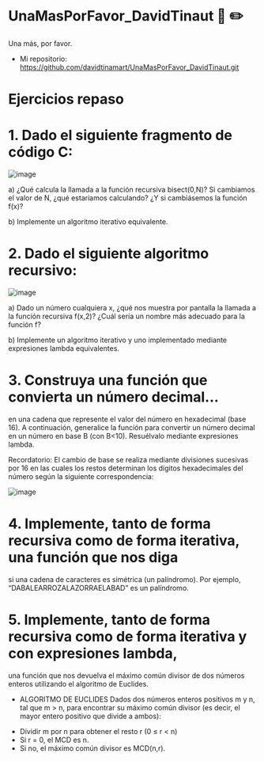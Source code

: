 # UnaMasPorFavor_DavidTinaut :page_with_curl: ✏️
Una más, por favor.

 * Mi repositorio: https://github.com/davidtinamart/UnaMasPorFavor_DavidTinaut.git
 
# Ejercicios repaso
# 1. Dado el siguiente fragmento de código C:
![image](https://user-images.githubusercontent.com/113375951/227747484-b75df89f-f977-4426-bc21-c55fb463ced8.png)


a) ¿Qué calcula la llamada a la función recursiva bisect(0,N)? Si cambiamos el
valor de N, ¿qué estaríamos calculando? ¿Y si cambiásemos la función f(x)?

b) Implemente un algoritmo iterativo equivalente.

 # 2. Dado el siguiente algoritmo recursivo:
 ![image](https://user-images.githubusercontent.com/113375951/227747512-f956ca50-5f9f-440e-843f-e82a9aaa4bbd.png)

 
a) Dado un número cualquiera x, ¿qué nos muestra por pantalla la llamada a la función
recursiva f(x,2)? ¿Cuál sería un nombre más adecuado para la función f?

b) Implemente un algoritmo iterativo y uno implementado mediante expresiones lambda
equivalentes.

# 3. Construya una función que convierta un número decimal...

en una cadena que represente el valor del número en hexadecimal (base 16). A continuación, generalice la función para
convertir un número decimal en un número en base B (con B<10). Resuélvalo mediante expresiones lambda.


Recordatorio: El cambio de base se realiza mediante divisiones sucesivas por 16
en las cuales los restos determinan los dígitos hexadecimales del número según
la siguiente correspondencia:

![image](https://user-images.githubusercontent.com/113375951/227747646-74f05cec-d513-45f5-a2b8-c53da7cbe41c.png)


# 4. Implemente, tanto de forma recursiva como de forma iterativa, una función que nos diga
si una cadena de caracteres es simétrica (un palíndromo). Por ejemplo,
“DABALEARROZALAZORRAELABAD” es un palíndromo.

# 5. Implemente, tanto de forma recursiva como de forma iterativa y con expresiones lambda,
una función que nos devuelva el máximo común divisor de dos números enteros
utilizando el algoritmo de Euclides.

* ALGORITMO DE EUCLIDES
Dados dos números enteros positivos m y n, tal que m > n,
para encontrar su máximo común divisor
(es decir, el mayor entero positivo que divide a ambos):
- Dividir m por n para obtener el resto r (0 ≤ r < n)
- Si r = 0, el MCD es n.
- Si no, el máximo común divisor es MCD(n,r).
